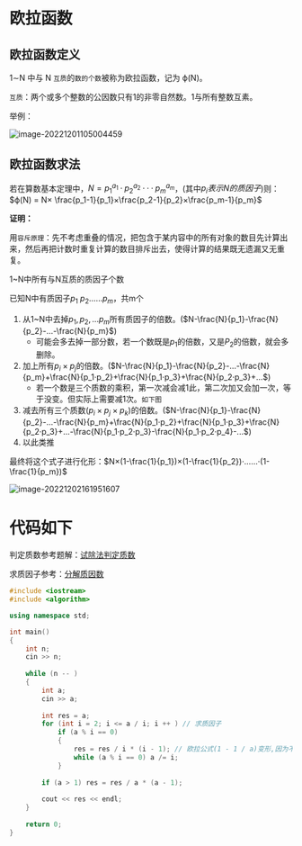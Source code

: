 # 欧拉函数

## 欧拉函数定义

1∼N 中与 N `互质`的`数的个数`被称为欧拉函数，记为 ϕ(N)。

`互质`：两个或多个整数的公因数只有1的非零自然数。1与所有整数互素。

举例：

![image-20221201105004459](https://cdn.jsdelivr.net/gh/Lx001T/my-imgs/jq2022/image-20221201105004459.png)

## 欧拉函数求法

若在算数基本定理中，$N=p_1^{a_1}·p_2^{a_2}···p_m^{a_m}$，(其中$p_i表示N的质因子$)则：
$ϕ(N) = N× \frac{p_1-1}{p_1}×\frac{p_2-1}{p_2}×\frac{p_m-1}{p_m}$

**证明：**

用`容斥原理`：先不考虑重叠的情况，把包含于某内容中的所有对象的数目先计算出来，然后再把计数时重复计算的数目排斥出去，使得计算的结果既无遗漏又无重复。



1~N中所有与N互质的质因子个数

已知N中有质因子$p_1\ p_2 ……p_m$，共m个

1. 从1~N中去掉$p_1,p_2,...p_m$所有质因子的倍数。($N-\frac{N}{p_1}-\frac{N}{p_2}-...-\frac{N}{p_m}$)
   - 可能会多去掉一部分数，若一个数既是$p_1$的倍数，又是$P_2$的倍数，就会多删除。
2. 加上所有$p_i×p_j$的倍数。($N-\frac{N}{p_1}-\frac{N}{p_2}-...-\frac{N}{p_m}+\frac{N}{p_1·p_2}+\frac{N}{p_1·p_3}+\frac{N}{p_2·p_3}+...$)
   - 若一个数是三个质数的乘积，第一次减会减1此，第二次加又会加一次，等于没变。但实际上需要减1次。`如下图`
3. 减去所有三个质数($p_i×p_j×p_k$)的倍数。($N-\frac{N}{p_1}-\frac{N}{p_2}-...-\frac{N}{p_m}+\frac{N}{p_1·p_2}+\frac{N}{p_1·p_3}+\frac{N}{p_2·p_3}+...-\frac{N}{p_1·p_2·p_3}-\frac{N}{p_1·p_2·p_4}-...$)
4. 以此类推

最终将这个式子进行化形：$N×(1-\frac{1}{p_1})×(1-\frac{1}{p_2})·……·(1-\frac{1}{p_m})$

![image-20221202161951607](https://cdn.jsdelivr.net/gh/Lx001T/my-imgs/jq2022/image-20221202161951607.png)

# 代码如下

判定质数参考题解：[试除法判定质数](https://www.acwing.com/solution/content/147285/)

求质因子参考：[分解质因数](https://www.acwing.com/solution/content/147831/)

```C++
#include <iostream>
#include <algorithm>

using namespace std;

int main()
{
    int n;
    cin >> n;
    
    while (n -- )
    {
        int a;
        cin >> a;
        
        int res = a;
        for (int i = 2; i <= a / i; i ++ ) // 求质因子
            if (a % i == 0)
            {
                res = res / i * (i - 1); // 欧拉公式(1 - 1 / a)变形,因为不能出现小数
                while (a % i == 0) a /= i;
            }
            
        if (a > 1) res = res / a * (a - 1);
        
        cout << res << endl;
    }
    
    return 0;
}
```

